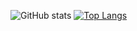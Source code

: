 ![GitHub stats](https://github-readme-stats.vercel.app/api?username=Withene&show_icons=true)  [![Top Langs](https://github-readme-stats.vercel.app/api/top-langs/?username=Withene)](https://github.com/anuraghazra/github-readme-stats)

